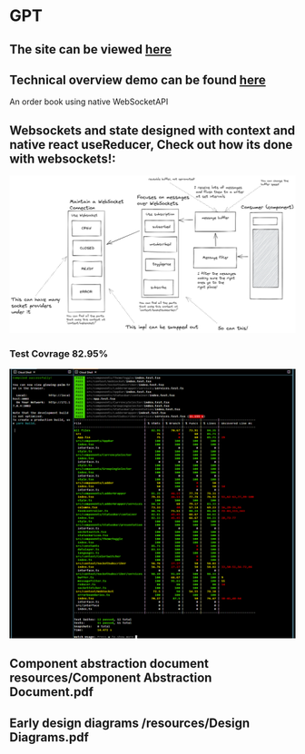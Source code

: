 # GPT

## The site can be viewed [here](https://heuristic-liskov-909740.netlify.app)

## Technical overview demo can be found [here](https://youtu.be/uByddhLc_Pw)

An order book using native WebSocketAPI

## Websockets and state designed with context and native react useReducer, Check out how its done with websockets!:

![websocket description](./resources/websocketsdescription.png)

### Test Covrage 82.95%

![Coverage evidence](./resources/coverageevidence.PNG)

## Component abstraction document resources/Component Abstraction Document.pdf

## Early design diagrams /resources/Design Diagrams.pdf









